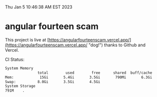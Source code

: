 Thu Jan  5 10:46:38 AM EST 2023

# angular fourteen scam


This project is live at [https://angularfourteenscam.vercel.app/](https://angularfourteenscam.vercel.app/ "dog!") thanks to Github and Vercel.

CI Status: 

```bash
System Memory
               total        used        free      shared  buff/cache   available
Mem:            15Gi       5.4Gi       3.5Gi       790Mi       6.3Gi       8.8Gi
Swap:          8.0Gi       3.5Gi       4.5Gi
System Storage
791M	.
```

